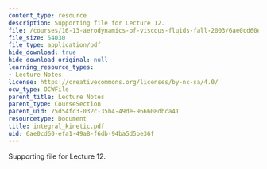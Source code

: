 ```yaml
---
content_type: resource
description: Supporting file for Lecture 12.
file: /courses/16-13-aerodynamics-of-viscous-fluids-fall-2003/6ae0cd60efa149a8f6db94ba5d5be36f_integral_kinetic.pdf
file_size: 54030
file_type: application/pdf
hide_download: true
hide_download_original: null
learning_resource_types:
- Lecture Notes
license: https://creativecommons.org/licenses/by-nc-sa/4.0/
ocw_type: OCWFile
parent_title: Lecture Notes
parent_type: CourseSection
parent_uid: 75d54fc3-032c-35b4-49de-966608dbca41
resourcetype: Document
title: integral_kinetic.pdf
uid: 6ae0cd60-efa1-49a8-f6db-94ba5d5be36f
---
```

Supporting file for Lecture 12.